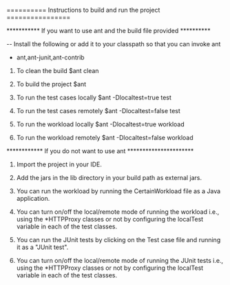 ========== Instructions to build and run the project ================

*********** If you want to use ant and the build file provided **********

-- Install the following or add it to your classpath so that you
can invoke ant

- ant,ant-junit,ant-contrib

1. To clean the build
$ant clean

2. To build the project
$ant

3. To run the test cases locally
$ant -Dlocaltest=true test

4. To run the test cases remotely
$ant -Dlocaltest=false test

5. To run the workload locally
$ant -Dlocaltest=true workload

6. To run the workload remotely
$ant -Dlocaltest=false workload

************ If you do not want to use ant **********************

1. Import the project in your IDE. 

2. Add the jars in the lib directory in your build path as external jars.

3. You can run the workload by running the CertainWorkload file as a Java 
application.

4. You can turn on/off the local/remote mode of running the workload i.e.,
using the *HTTPProxy classes or not by configuring the localTest variable
in each of the test classes. 

5. You can run the JUnit tests by clicking on the Test case file and 
running it as a "JUnit test".

6. You can turn on/off the local/remote mode of running the JUnit tests i.e.,
using the *HTTPProxy classes or not by configuring the localTest variable
in each of the test classes. 

